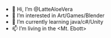 - 👋 Hi, I’m @LatteAloeVera
- 👀 I’m interested in Art/Games/Blender
- 🌱 I’m currently learning java/c#/Unity
- 📫 I’m living in the <Mt. Ebott>
